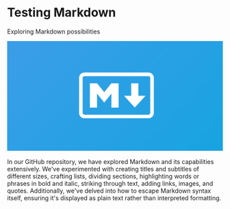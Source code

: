 # Testing Markdown
 Exploring Markdown possibilities

![alt text](image-1.png)

 In our GitHub repository, we have explored Markdown and its capabilities extensively. We've experimented with creating titles and subtitles of different sizes, crafting lists, dividing sections, highlighting words or phrases in bold and italic, striking through text, adding links, images, and quotes. Additionally, we've delved into how to escape Markdown syntax itself, ensuring it's displayed as plain text rather than interpreted formatting.
